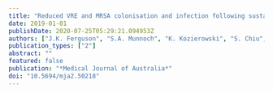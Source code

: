 ```yaml
---
title: "Reduced VRE and MRSA colonisation and infection following sustained reduction in broad spectrum antibiotic use in a large tertiary hospital"
date: 2019-01-01
publishDate: 2020-07-25T05:29:21.094953Z
authors: ["J.K. Ferguson", "S.A. Munnoch", "K. Kozierowski", "S. Chiu", "C. Oldmeadow"]
publication_types: ["2"]
abstract: ""
featured: false
publication: "*Medical Journal of Australia*"
doi: "10.5694/mja2.50218"
---
```


